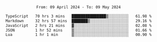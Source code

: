<div align="center">
<p style="text-align: center;">
<!--START_SECTION:waka-->

```txt
From: 09 April 2024 - To: 09 May 2024

TypeScript   70 hrs 3 mins   ███████████████▒░░░░░░░░░   61.98 %
Markdown     32 hrs 57 mins  ███████▒░░░░░░░░░░░░░░░░░   29.16 %
JavaScript   2 hrs 21 mins   ▓░░░░░░░░░░░░░░░░░░░░░░░░   02.08 %
JSON         1 hr 52 mins    ▒░░░░░░░░░░░░░░░░░░░░░░░░   01.66 %
Lua          1 hr 1 min      ▒░░░░░░░░░░░░░░░░░░░░░░░░   00.90 %
```

<!--END_SECTION:waka-->
</p>
</div>
